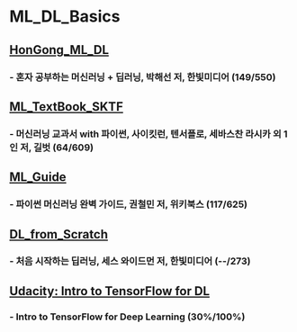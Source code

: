 # ML_DL_Basics

## <a href = "https://github.com/KevinTheRainmaker/ML_DL_Basics/HonGong_ML_DL">HonGong_ML_DL</a>
### - 혼자 공부하는 머신러닝 + 딥러닝, 박해선 저, 한빛미디어 (149/550)

## <a href = "https://github.com/KevinTheRainmaker/ML_DL_Basics/ML_TextBook_SKTF">ML_TextBook_SKTF</a>
### - 머신러닝 교과서 with 파이썬, 사이킷런, 텐서플로, 세바스찬 라시카 외 1인 저, 길벗 (64/609)

## <a href = "https://github.com/KevinTheRainmaker/ML_DL_Basics/ML_Guide">ML_Guide</a>
### - 파이썬 머신러닝 완벽 가이드, 권철민 저, 위키북스 (117/625)

## <a href = "https://github.com/KevinTheRainmaker/ML_DL_Basics/DL_from_Scratch">DL_from_Scratch</a>
### - 처음 시작하는 딥러닝, 세스 와이드먼 저, 한빛미디어 (--/273)

## <a href = "https://github.com/KevinTheRainmaker/ML_DL_Basics/tree/master/Udacity:%20Intro%20to%20TensorFlow%20for%20DL">Udacity: Intro to TensorFlow for DL</a>
### - Intro to TensorFlow for Deep Learning (30%/100%)
